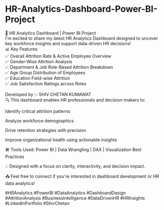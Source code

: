 # HR-Analytics-Dashboard-Power-BI-Project
🚀 HR Analytics Dashboard | Power BI Project<br>
I'm excited to share my latest HR Analytics Dashboard designed to uncover key workforce insights and support data-driven HR decisions!<br>
📊 Key Features:<br>
✅ Overall Attrition Rate & Active Employee Overview<br>
✅ Gender-Wise Attrition Analysis<br>
✅ Department & Job Role-Based Attrition Breakdown<br>
✅ Age Group Distribution of Employees<br>
✅ Education Field-wise Attrition<br>
✅ Job Satisfaction Ratings across Roles<br>
<br>
Developed by :- SHIV CHETAN KUMAWAT<br>
🔍 This dashboard enables HR professionals and decision-makers to:<br>

Identify critical attrition patterns<br>

Analyze workforce demographics<br>

Drive retention strategies with precision<br>

Improve organizational health using actionable insights<br>

🛠️ Tools Used: Power BI | Data Wrangling | DAX | Visualization Best Practices<br>

💡 Designed with a focus on clarity, interactivity, and decision impact.<br>

📥 Feel free to connect if you're interested in dashboard development or HR data analytics!<br>

#HRAnalytics #PowerBI #DataAnalytics #DashboardDesign #AttritionAnalysis #BusinessIntelligence #DataDrivenHR #HRInsights #LinkedInPortfolio #ShivChetan<br>
